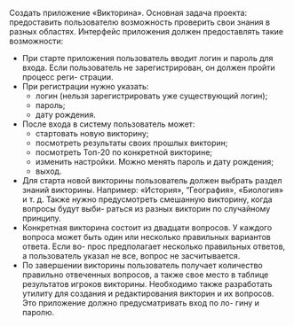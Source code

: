 Создать приложение «Викторина».
Основная задача проекта: предоставить пользователю возможность проверить
свои знания в разных областях.
Интерфейс приложения должен предоставлять такие возможности:
* При старте приложения пользователь вводит логин и пароль для входа.
Если пользователь не зарегистрирован, он должен пройти процесс реги-
страции.
* При регистрации нужно указать:
  - логин (нельзя зарегистрировать уже существующий логин);
  - пароль;
  - дату рождения.
* После входа в систему пользователь может:
  - стартовать новую викторину;
  - посмотреть результаты своих прошлых викторин;
  - посмотреть Топ-20 по конкретной викторине;
  - изменить настройки. Можно менять пароль и дату рождения;
  - выход.
* Для старта новой викторины пользователь должен выбрать раздел знаний
викторины. Например: «История», “География», «Биология» и т. д. Также
нужно предусмотреть смешанную викторину, когда вопросы будут выби-
раться из разных викторин по случайному принципу.
* Конкретная викторина состоит из двадцати вопросов. У каждого вопроса
может быть один или несколько правильных вариантов ответа. Если во-
прос предполагает несколько правильных ответов, а пользователь указал
не все, вопрос не засчитывается.
* По завершении викторины пользователь получает количество правильно
отвеченных вопросов, а также свое место в таблице результатов игроков
викторины.
Необходимо также разработать утилиту для создания и редактирования
викторин и их вопросов. Это приложение должно предусматривать вход по ло-
гину и паролю.
